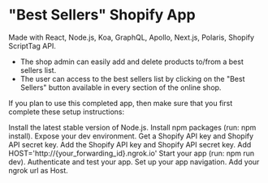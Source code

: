 ﻿# "Best Sellers" Shopify App

Made with React, Node.js, Koa, GraphQL, Apollo, Next.js, Polaris, Shopify ScriptTag API. 

- The shop admin can easily add and delete products to/from a best sellers list.
- The user can access to the best sellers list by clicking on the "Best Sellers" button available in every section of the online shop.

If you plan to use this completed app, then make sure that you first complete these setup instructions:

Install the latest stable version of Node.js.
Install npm packages (run: npm install).
Expose your dev environment.
Get a Shopify API key and Shopify API secret key.
Add the Shopify API key and Shopify API secret key.
Add HOST='http://{your_forwarding_id}.ngrok.io'
Start your app (run: npm run dev).
Authenticate and test your app.
Set up your app navigation.
Add your ngrok url as Host.
